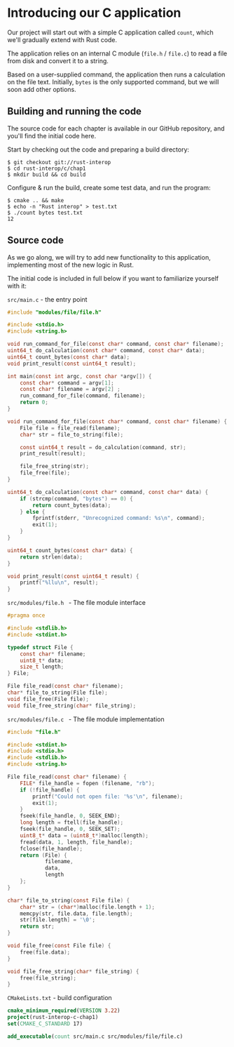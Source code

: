 # Introducing our C application

Our project will start out with a simple C application
called `count`, which we'll gradually extend with Rust
code.

The application relies on an internal C module (`file.h` / `file.c`) to read
a file from disk and convert it to a string.

Based on a user-supplied command, the application then runs
a calculation on the file text. Initially,
`bytes` is the only supported command, but we will soon add
other options.

## Building and running the code

The source code for each chapter is available in our GitHub
repository, and you'll find the initial code here.

Start by checking out the code and preparing a build directory:

```shell
$ git checkout git://rust-interop
$ cd rust-interop/c/chap1
$ mkdir build && cd build
```

Configure & run the build, create some test data, and run
the program:

```shell
$ cmake .. && make
$ echo -n "Rust interop" > test.txt
$ ./count bytes test.txt
12
```

## Source code

As we go along, we will try to add new functionality to this
application, implementing most of the new logic in Rust.

The initial code is included in full below
if you want to familiarize yourself with it:

`src/main.c` - the entry point

```c
#include "modules/file/file.h"

#include <stdio.h>
#include <string.h>

void run_command_for_file(const char* command, const char* filename);
uint64_t do_calculation(const char* command, const char* data);
uint64_t count_bytes(const char* data);
void print_result(const uint64_t result);

int main(const int argc, const char *argv[]) {
    const char* command = argv[1];
    const char* filename = argv[2] ;
    run_command_for_file(command, filename);
    return 0;
}

void run_command_for_file(const char* command, const char* filename) {
    File file = file_read(filename);
    char* str = file_to_string(file);

    const uint64_t result = do_calculation(command, str);
    print_result(result);

    file_free_string(str);
    file_free(file);
}

uint64_t do_calculation(const char* command, const char* data) {
    if (strcmp(command, "bytes") == 0) {
        return count_bytes(data);
    } else {
        fprintf(stderr, "Unrecognized command: %s\n", command);
        exit(1);
    }
}

uint64_t count_bytes(const char* data) {
    return strlen(data);
}

void print_result(const uint64_t result) {
    printf("%llu\n", result);
}
```

`src/modules/file.h ` - The file module interface

```c
#pragma once

#include <stdlib.h>
#include <stdint.h>

typedef struct File {
    const char* filename;
    uint8_t* data;
    size_t length;
} File;

File file_read(const char* filename);
char* file_to_string(File file);
void file_free(File file);
void file_free_string(char* file_string);
```

`src/modules/file.c ` - The file module implementation

```c
#include "file.h"

#include <stdint.h>
#include <stdio.h>
#include <stdlib.h>
#include <string.h>

File file_read(const char* filename) {
    FILE* file_handle = fopen (filename, "rb");
    if (!file_handle) {
        printf("Could not open file: '%s'\n", filename);
        exit(1);
    }
    fseek(file_handle, 0, SEEK_END);
    long length = ftell(file_handle);
    fseek(file_handle, 0, SEEK_SET);
    uint8_t* data = (uint8_t*)malloc(length);
    fread(data, 1, length, file_handle);
    fclose(file_handle);
    return (File) {
            filename,
            data,
            length
    };
}

char* file_to_string(const File file) {
    char* str = (char*)malloc(file.length + 1);
    memcpy(str, file.data, file.length);
    str[file.length] = '\0';
    return str;
}

void file_free(const File file) {
    free(file.data);
}

void file_free_string(char* file_string) {
    free(file_string);
}
```

`CMakeLists.txt` - build configuration

```cmake
cmake_minimum_required(VERSION 3.22)
project(rust-interop-c-chap1)
set(CMAKE_C_STANDARD 17)

add_executable(count src/main.c src/modules/file/file.c)
```